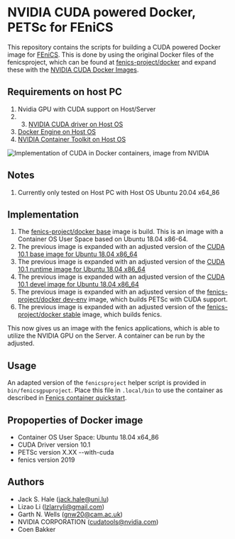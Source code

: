 # NVIDIA CUDA powered Docker, PETSc for FEniCS

This repository contains the scripts for building a CUDA powered Docker image for [FEniCS](http://fenicsproject.org). This is done by using the original Docker files of the fenicsproject, which can be found at [fenics-project/docker](https://bitbucket.org/fenics-project/docker/) and expand these with the [NVIDIA CUDA Docker Images](https://gitlab.com/nvidia/container-images/cuda).


## Requirements on host PC
1. Nvidia GPU with CUDA support on Host/Server
2. 3. [NVIDIA CUDA driver on Host OS](https://github.com/NVIDIA/nvidia-docker/wiki/Frequently-Asked-Questions#how-do-i-install-the-nvidia-driver)
3. [Docker Engine on Host OS](https://docs.docker.com/engine/install/)
4. [NVIDIA Container Toolkit on Host OS](https://docs.nvidia.com/datacenter/cloud-native/container-toolkit/install-guide.html#setting-up-nvidia-container-toolkit)

![Implementation of CUDA in Docker containers, image from NVIDIA](https://cloud.githubusercontent.com/assets/3028125/12213714/5b208976-b632-11e5-8406-38d379ec46aa.png)

## Notes
1. Currently only tested on Host PC with Host OS Ubuntu 20.04 x64_86

## Implementation
1. The [fenics-project/docker base](https://bitbucket.org/fenics-project/docker/src/master/dockerfiles/base/) image is build. This is an image with a Container OS User Space based on Ubuntu 18.04 x86-64.
2. The previous image is expanded with an adjusted version of the [CUDA 10.1 base image for Ubuntu 18.04 x86_64](https://gitlab.com/nvidia/container-images/cuda/-/blob/master/dist/10.1/ubuntu18.04-x86_64/base/Dockerfile)
3. The previous image is expanded with an adjusted version of the [CUDA 10.1 runtime image for Ubuntu 18.04 x86_64](https://gitlab.com/nvidia/container-images/cuda/-/blob/master/dist/10.1/ubuntu18.04-x86_64/runtime/Dockerfile)
4. The previous image is expanded with an adjusted version of the [CUDA 10.1 devel image for Ubuntu 18.04 x86_64](https://gitlab.com/nvidia/container-images/cuda/-/blob/master/dist/10.1/ubuntu18.04-x86_64/devel/Dockerfile)
5. The previous image is expanded with an adjusted version of the [fenics-project/docker dev-env](https://bitbucket.org/fenics-project/docker/src/master/dockerfiles/dev-env/) image, which builds PETSc with CUDA support.
6. The previous image is expanded with an adjusted version of the [fenics-project/docker stable](https://bitbucket.org/fenics-project/docker/src/master/dockerfiles/stable/) image, which builds fenics.

This now gives us an image with the fenics applications, which is able to utilize the NVIDIA GPU on the Server. A container can be run by the adjusted.

## Usage
An adapted version of the `fenicsproject` helper script is provided in `bin/fenicsgpuproject`. Place this file in `.local/bin` to use the container as described in [Fenics container quickstart](https://fenics.readthedocs.io/projects/containers/en/latest/quickstart.html).

## Propoperties of Docker image
* Container OS User Space: Ubuntu 18.04 x64_86
* CUDA Driver version 10.1
* PETSc version X.XX --with-cuda
* fenics version 2019
    
## Authors
* Jack S. Hale (<jack.hale@uni.lu>)
* Lizao Li (<lzlarryli@gmail.com>)
* Garth N. Wells (<gnw20@cam.ac.uk>)
* NVIDIA CORPORATION (<cudatools@nvidia.com>)
* Coen Bakker
